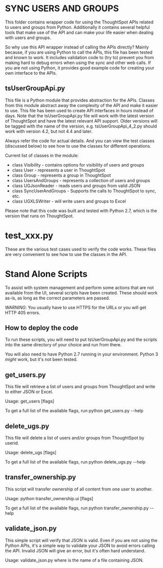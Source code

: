 # SYNC USERS AND GROUPS

This folder contains wrapper code for using the ThoughtSpot APIs related to users and groups from Python.  Additionally it contains several helpful tools that make use of the API and can make your life easier when dealing with users and groups.

So why use this API wrapper instead of calling the APIs directly?  Mainly because, if you are using Python to call the APIs, this file has been tested and known to work.  It includes validation code to (try to) prevent you from making hard to debug errors when using the sync and other web calls.  If you are not using Python, it provides good example code for creating your own interface to the APIs.

## tsUserGroupApi.py

This file is a Python module that provides abstraction for the APIs.  Classes from this module abstract away the complexity of the API and make it easier to use.  This file has been used to create API interfaces in hours instead of days.  Note that the tsUserGroupApi.py file will work with the latest version of ThoughtSpot and have the latest relevant API support.  Older versions will be tagged with the name of the version, e.g. tsUserGroupApi_4_2.py should work with version 4.2, but not 4.4 and later.

Always refer the code for actual details.  And you can view the test classes (discussed below) to see how to use the classes for different operations.

Current list of classes in the module:
* class Visibility - contains options for visibility of users and groups
* class User - represents a user in ThoughtSpot
* class Group - represents a group in ThoughtSpot
* class UsersAndGroups - represents a collection of users and groups
* class UGJsonReader - reads users and groups from valid JSON
* class SyncUserAndGroups - Supports the calls to ThoughtSpot to sync, etc.
* class UGXLSWriter - will write users and groups to Excel

Please note that this code was built and tested with Python 2.7, which is the version that runs on ThoughtSpot.

# test_xxx.py

These are the various test cases used to verify the code works.  These files are very convenient to see how to use the classes in the API.

# Stand Alone Scripts

To assist with system management and perform some actions that are not available from the UI, several scripts have been created.  These should work as-is, as long as the correct parameters are passed.  

*WARNING*:  You usually have to use HTTPS for the URLs or you will get HTTP 405 errors.

## How to deploy the code

To run these scripts, you will need to put tsUserGroupApi.py and the scripts into the same directory of your choice and run from there.

You will also need to have Python 2.7 running in your environment.  Python 3 *might* work, but it's not been tested.

## get_users.py

This file will retrieve a list of users and groups from ThoughtSpot and write to either JSON or Excel.

Usage:  get_users [flags]

To get a full list of the available flags, run python get_users.py --help

## delete_ugs.py

This file will delete a list of users and/or groups from ThoughtSpot by userid.  

Usage:  delete_ugs [flags]

To get a full list of the available flags, run python delete_ugs.py --help

## transfer_ownership.py

This script will transfer ownership of all content from one user to another.

Usage:  python transfer_ownership.ui [flags]

To get a full list of the available flags, run python transfer_ownership.py --help

## validate_json.py

This simple script will verify that JSON is valid.  Even if you are not using the Python APIs, it's a simple way to validate your JSON to avoid errors calling the API.  Invalid JSON will give an error, but it's often hard understand.

Usage:  validate_json.py <filename> where <filename> is the name of a file containing JSON.



